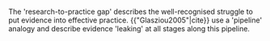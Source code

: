 
The 'research-to-practice gap' describes the well-recognised struggle to put evidence into effective practice. {{"Glasziou2005"|cite}} use a 'pipeline' analogy and describe evidence 'leaking' at all stages along this pipeline.
